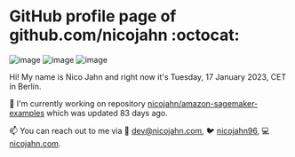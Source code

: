 # GitHub profile page of <!-- github -->github.com/nicojahn<!-- github --> :octocat:

![image](https://img.shields.io/badge/in%20progress%20since-aug.%201996-blue?style=flat) ![image](https://img.shields.io/badge/runs%20on-caffeine-brown?style=flat&logo=buy-me-a-coffee&logoColor=brown) ![image](https://img.shields.io/badge/homepage-blank-white?style=flat&?link=https://nicojahn.com&link=https://nicojahn.com)

Hi! My name is <!-- name -->Nico Jahn<!-- name --> and right now it's <!-- date -->Tuesday, 17 January 2023, CET<!-- date --> in <!-- city -->Berlin<!-- city -->.

🔭 I'm currently working on <!-- projects -->repository [nicojahn/amazon-sagemaker-examples](https://github.com/nicojahn/amazon-sagemaker-examples) which was updated 83 days ago<!-- projects -->.

📫 You can reach out to me via <!-- contact -->:email: dev@nicojahn.com, :bird: [nicojahn96](https://twitter.com/nicojahn96), :computer: [nicojahn.com](https://nicojahn.com)<!-- contact -->.
